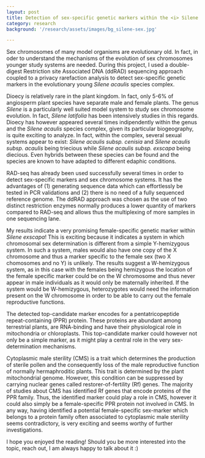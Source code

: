 ```yaml
---
layout: post
title: Detection of sex-specific genetic markers within the <i> Silene acaulis </i>  species complex
category: research
background: '/research/assets/images/bg_silene-sex.jpg'

---
```


Sex chromosomes of many model organisms are evolutionary old. In fact, in oder to understand the mechanisms of the evolution of sex chromosomes younger study systems are needed. During this project, I used a double-digest Restriction site Associated DNA (ddRAD) sequencing approach coupled to a privacy rarefaction analysis to detect sex-specific genetic markers in the evolutionary young *Silene acaulis* species complex.

Dioecy is relatively rare in the plant kingdom. In fact, only 5-6% of angiosperm plant species have separate male and female plants. The genus *Silene* is a particularly well suited model system to study sex chromosome evolution. In fact, *Silene latifolia* has been intensively studies in this regards. Dioecy has however appeared several times indipendently within the genus and the *Silene acaulis* species complex, given its particular biogeography, is quite exciting to analyze. In fact, within the complex, several sexual systems appear to exist: *Silene acaulis subsp. cenisia* and *Silene acaulis subsp. acaulis* being triecious while *Silene acaulis subsp. exscapa* being diecious. Even hybrids between these species can be found and the species are known to have adapted to different edaphic conditions.

RAD-seq has already been used successfully several times in order to detect sex-specific markers and sex chromosome systems. It has the advantages of (1) generating sequence data which can effortlessly be tested in PCR validations and (2) there is no need of a fully sequenced reference genome. The ddRAD approach was chosen as the use of two distinct restriction enzymes normally produces a lower quantity of markers compared to RAD-seq and allows thus the multiplexing of more samples in one sequencing lane.

My results indicate a very promising female-specific genetic marker within *Silene exscapa*! This is exciting because it indicates a system in which chromosomal sex determination is different from a simple Y-hemizygous system. In such a system, males would also have one copy of the X chromosome and thus a marker specific to the female sex (two X chomosomes and no Y) is unlikely. The results suggest a W-hemizygous system, as in this case with the females being hemizygous the location of the female specific marker could be on the W chromosome and thus never appear in male individuals as it would only be maternally inherited. If the system would be W-hemizygous, heterozygotes would need the information present on the W chromosome in order to be able to carry out the female reproductive functions.

The detected top-candidate marker encodes for a pentatricopeptide repeat-containing (PPR) protein. These proteins are abundant among terrestrial plants, are RNA-binding and have their physiological role in mitochondria or chloroplasts. This top-candidate marker could however not only be a simple marker, as it might play a central role in the very sex-determination mechanisms.

Cytoplasmic male sterility (CMS) is a trait which determines the production of sterile pollen and the consequently loss of the male reproductive function of normally hermaphroditic plants. This trait is determined by the plant mitochondrial genome. However, this condition can be suppressed by carrying nuclear genes called restorer-of-fertility (Rf) genes. The majority of studies about CMS has identified Rf genes that encode proteins of the PPR family. Thus, the identified marker could play a role in CMS, however it could also simply be a female-specific PPR protein not involved in CMS. In any way, having identified a potential female-specific sex-marker which belongs to a protein family often associated to cytoplasmic male sterility seems contradictory, is very exciting and seems worthy of further investigations.

I hope you enjoyed the reading! Should you be more interested into the topic, reach out, I am always happy to talk about it  :)